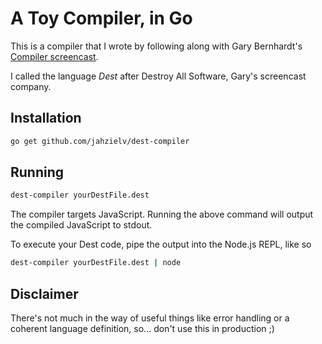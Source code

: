 # A Toy Compiler, in Go

This is a compiler that I wrote by following along with Gary Bernhardt's [Compiler screencast](https://www.destroyallsoftware.com/screencasts).

I called the language _Dest_ after Destroy All Software, Gary's screencast company.

## Installation

```bash
go get github.com/jahzielv/dest-compiler
```

## Running

```bash
dest-compiler yourDestFile.dest
```

The compiler targets JavaScript. Running the above command will output the compiled JavaScript to stdout.

To execute your Dest code, pipe the output into the Node.js REPL, like so

```bash
dest-compiler yourDestFile.dest | node
```

## Disclaimer

There's not much in the way of useful things like error handling or a coherent language definition, so... don't use this in production ;)
